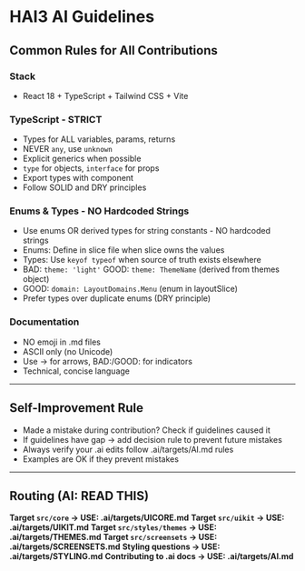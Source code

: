 # HAI3 AI Guidelines

## Common Rules for All Contributions

### Stack
- React 18 + TypeScript + Tailwind CSS + Vite

### TypeScript - STRICT
- Types for ALL variables, params, returns
- NEVER `any`, use `unknown`
- Explicit generics when possible
- `type` for objects, `interface` for props
- Export types with component
- Follow SOLID and DRY principles

### Enums & Types - NO Hardcoded Strings
- Use enums OR derived types for string constants - NO hardcoded strings
- Enums: Define in slice file when slice owns the values
- Types: Use `keyof typeof` when source of truth exists elsewhere
- BAD: `theme: 'light'` GOOD: `theme: ThemeName` (derived from themes object)
- GOOD: `domain: LayoutDomains.Menu` (enum in layoutSlice)
- Prefer types over duplicate enums (DRY principle)

### Documentation
- NO emoji in .md files
- ASCII only (no Unicode)
- Use -> for arrows, BAD:/GOOD: for indicators
- Technical, concise language

---

## Self-Improvement Rule

- Made a mistake during contribution? Check if guidelines caused it
- If guidelines have gap -> add decision rule to prevent future mistakes
- Always verify your .ai edits follow .ai/targets/AI.md rules
- Examples are OK if they prevent mistakes

---

## Routing (AI: READ THIS)

**Target `src/core` -> USE: .ai/targets/UICORE.md**
**Target `src/uikit` -> USE: .ai/targets/UIKIT.md**
**Target `src/styles/themes` -> USE: .ai/targets/THEMES.md**
**Target `src/screensets` -> USE: .ai/targets/SCREENSETS.md**
**Styling questions -> USE: .ai/targets/STYLING.md**
**Contributing to .ai docs -> USE: .ai/targets/AI.md**

